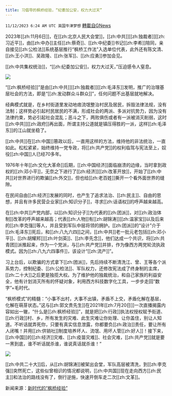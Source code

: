 ```yaml
---
title: 习倡导的枫桥经验，“纪委加公安，权力大过天”
---
```

`11/12/2023 6:24 AM UTC 英国牛津梦想` [轉載自GNews](https://gnews.org/articles/1964727)

2023年[[zh:11月6日]]，在[[zh:北京人民大会堂]]，[[zh:中共]][[zh:独裁者]][[zh:习近平]]，由[[zh:中办]]主任[[zh:蔡奇]]、[[zh:中纪委]]书记[[zh:李希]]陪同，亲自接见[[zh:公检法]]系统基层推行“枫桥工作法”入选单位代表，此外还有陈文清、[[zh:王小洪]]、吴政隆、[[zh:张军]]、[[zh:应勇]]参加会见。

[[zh:中共集权统治]]，“[[zh:纪委加公安]]，权力大过天，”压迫感令人窒息。

![](https://lh7-us.googleusercontent.com/BknrJnmtZx7AdgySEEBPGzo9qtrU37j2eZg5C66XW7lJ-heU__rYtl9L3PXgICFhPieKymZl3VehUrtObAHIWv9P_0igHmm11oyWHZ74NjuDG8CP1RctFkHpZ3P-WWu8tjjt98227Til7YY99fX1dhWToAu7fnZeILyP5PDULk-x2aM4IsGGWaGWXkPLuMCA)

“[[zh:枫桥经验]]”是由[[zh:中共]][[zh:独裁者]][[zh:毛泽东]]发明，推广的治理基层社会的方法，即是“[[zh:发动群众斗群众]]”，任何问题不出基层就地解决。

经典模式就是，在乡村街道里发动地痞流氓整治村民及居民，拆毁法律法规，没有法制；这样势必引起村民居民的不满，形成社会的两派、多派对抗势力，因为没有法律约束，势必引起社会混乱；恶斗之下，两败俱伤或者有一派被消灭削弱，这时[[zh:中共]][[zh:政府]]再出面，所谓主持公道就是镇压得胜的一派，这样[[zh:毛泽东]]的江山就坐稳了。

[[zh:中共]]在[[zh:中国]]篡政以后，一直用这样的方法，维持他的非法统治，一直如此。松松紧紧，始终维持一党专政，将[[zh:共产党]]的权利临驾与宪法至上，奴役[[zh:中国]]人已经70多年。

1976年十年[[zh:文化大革命]]后期，[[zh:中国经济]]面临崩溃的边缘，当时拿到政权的[[zh:邓小平]]，无奈之下进行了[[zh:经济]][[zh:改革开放]]，开始了[[zh:中共]]对世界进行的欺骗[[zh:外交]]，但也给[[zh:老百姓]]撕开一个看外面世界的缝隙。

在民间自由[[zh:经济]]发展的同时，也产生了追求法治、[[zh:民主]]、自由的思想，并且有许多民营企业家[[zh:知识分子]]，寻求[[zh:话语权]]的呼声越来越高。

在[[zh:中共]]产党内部，以[[zh:知识分子]]为代表的[[zh:团派]]，对[[zh:政治体制]]改革的呼声越来越高；代表[[zh:人物]]有[[zh:胡锦涛]][[zh:温家宝]]以及后来的[[zh:李克强]]等人，并且受到军队中层将领的拥护。[[zh:团派]]的“设计”介于[[zh:毛泽东]]死后，和[[zh:八九六四]]之间，[[zh:中共]]老一批元老包括[[zh:邓小平]]、[[zh:胡耀邦]][[zh:叶剑英]]、[[zh:李先念]]，他们达成一个共识，将[[zh:共青团]]派推起来，作为一个党派，与[[zh:共产党]]并排，作为像西方两党轮流执政模式。因为[[zh:八九六四事件]]，该设计“[[zh:流产]]”。

习上台后，以欺骗的方式拿下[[zh:团派]]，先后持续不断清洗江、曾、王等各个派系势力，控制纪委、[[zh:公检法]]、军队权力，还修改宪法成了终身制的主席，[[zh:二十大]]之后更是独揽大权。为了维护他的独裁统治，和自己家族的利益安全，他有计划消灭所有的怀疑对象，利用西方科技数字化工具，一步步走回“数字”+毛时代。

“枫桥模式”的精髓：“小事不出村，大事不出镇，矛盾不上交，矛盾化解在基层，化解在萌芽状态。”这与[[zh:郭文贵先生]]在2021年[[zh:7月20日]]一次直播揭露内容如出一辙，“什么是[[zh:枫桥经验]]”，就是把[[zh:行政]]执法权授权赋予街道、[[zh:行政]]村、乡，所有发生的灾难、此生灾难让你处理、让你盖住，别让人知道。不听话就弄死你，只要有真实信息泄露，你都要负[[zh:政治]]责任，要让所有人闭嘴！并用[[zh:供销社]]制度培养坏人、流氓、用坏人管[[zh:好人]]！接下来，[[zh:中国]]的[[zh:经济]]灾难、[[zh:疫苗灾难]]、社会灾难，[[zh:共产党]]就是要一黑到底，谁不听话就杀谁，谁说真话就杀谁！“

![](https://lh7-us.googleusercontent.com/czj7ksTA_cvnD39RptF3GI5PJLVrEbUERU3s3oPSAtR3FFt7aN1ejboRySVH4pHM-1PTyio8WWvYqmSmf38iORFFfLXGFqwk2OvmAw9Udr2IcUHAKJ1UIbMTjH1VyChbmnDdC_gBanLU-13SMVKW2a27VZx-ACt-rwtxocLyBsYwG4THsWOmza9AWUKHDK5h)

[[zh:中共二十大]]后，从[[zh:胡锦涛]]被架出会堂，军队高层被清洗，到[[zh:李克强]]突然死亡，这些似曾相识的情况都说明，[[zh:中共国]]现在走向西方[[zh:民主]]和法治的路线没有了，倒行逆施，快速开倒车走二次[[zh:文革]]。

新闻来源：[新时代的“枫桥经验”](https://www.12371.cn/2023/11/07/ARTI1699312930368830.shtml)
